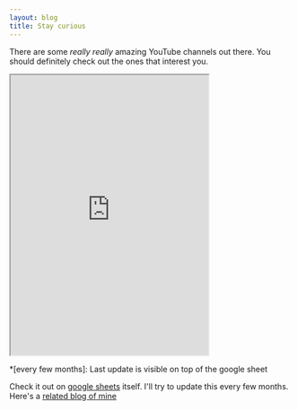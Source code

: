 ```yaml
---
layout: blog
title: Stay curious
---
```

There are some *really really* amazing YouTube channels out there. You should definitely check out the ones that interest you. 
<iframe src="https://docs.google.com/spreadsheets/d/e/2PACX-1vSO3SNRZdMWk4HHyHSLvRYe_KKjDnECUlDVF3rnilwsNAogqC7Ljy_wk7cb0oP1pqNrwtCbm1r6Ed3-/pubhtml?gid=405003830&amp;single=true&amp;widget=true&amp;headers=false" width="70%" height="500"></iframe>

*[every few months]: Last update is visible on top of the google sheet

Check it out on [google sheets](https://docs.google.com/spreadsheets/d/1DeNl78gOZGnBKUY__TQuNVG2urtV0z8phrZsZMw_h-g/edit?usp=sharing) itself. I'll try to update this every few months.<br>
Here's a [related blog of mine](us_history.html)

<!-- If you like them, do consider supporting them on Patreon etc too 😇 -->
